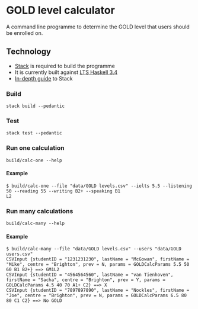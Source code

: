 # GOLD level calculator

A command line programme to determine the GOLD level that users should be enrolled on.

## Technology

* [Stack](https://github.com/commercialhaskell/stack) is required to build the programme
* It is currently built against [LTS Haskell 3.4](https://www.stackage.org/lts-3.4)
* [In-depth guide](https://github.com/commercialhaskell/stack/blob/master/GUIDE.md) to Stack

### Build

    stack build --pedantic

### Test

    stack test --pedantic

### Run one calculation

    build/calc-one --help

#### Example

    $ build/calc-one --file "data/GOLD levels.csv" --ielts 5.5 --listening 50 --reading 55 --writing B2+ --speaking B1
    L2

### Run many calculations

    build/calc-many --help

#### Example

    $ build/calc-many --file "data/GOLD levels.csv" --users "data/GOLD users.csv"
    CSVInput {studentID = "1231231230", lastName = "McGowan", firstName = "Mike", centre = "Brighton", prev = N, params = GOLDCalcParams 5.5 50 60 B1 B2+} ==> GM1L2
    CSVInput {studentID = "4564564560", lastName = "van Tienhoven", firstName = "Sacha", centre = "Brighton", prev = Y, params = GOLDCalcParams 4.5 40 70 A1+ C2} ==> X
    CSVInput {studentID = "7897897890", lastName = "Nockles", firstName = "Joe", centre = "Brighton", prev = N, params = GOLDCalcParams 6.5 80 80 C1 C2} ==> No GOLD
